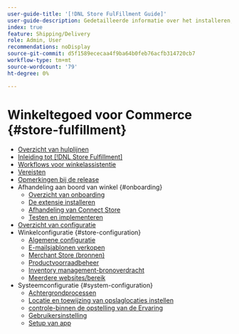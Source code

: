 ```yaml
---
user-guide-title: '[!DNL Store FulFillment Guide]'
user-guide-description: Gedetailleerde informatie over het installeren, configureren en gebruiken van Store Fulfillment voor Adobe Commerce-winkels.
index: true
feature: Shipping/Delivery
role: Admin, User
recommendations: noDisplay
source-git-commit: d5f1589ececaa4f9ba64b0feb76acfb314720cb7
workflow-type: tm+mt
source-wordcount: '79'
ht-degree: 0%

---
```



# Winkeltegoed voor Commerce {#store-fulfillment}

- [Overzicht van hulplijnen](guide-overview.md)
- [Inleiding tot  [!DNL Store Fulfillment]](introduction.md)
- [Workflows voor winkelassistentie](store-assist-modules.md)
- [Vereisten](solution-requirements.md)
- [Opmerkingen bij de release](release-notes.md)
- Afhandeling aan boord van winkel {#onboarding}
   - [Overzicht van onboarding](onboard.md)
   - [De extensie installeren](install.md)
   - [Afhandeling van Connect Store](connect-set-up-service.md)
   - [Testen en implementeren](test-and-deploy.md)
- [Overzicht van configuratie](service-config-settings-overview.md)
- Winkelconfiguratie {#store-configuration}
   - [Algemene configuratie](enable-general.md)
   - [E-mailsjablonen verkopen](sales-emails.md)
   - [Merchant Store (bronnen)](merchant-store-configuration.md)
   - [Productvoorraadbeheer](product-stock.md)
   - [Inventory management-bronoverdracht](inventory-stock-transfer.md)
   - [Meerdere websites/bereik](multi-site-and-scope-config.md)
- Systeemconfiguratie {#system-configuration}
   - [Achtergrondprocessen](background-processes.md)
   - [Locatie en toewijzing van opslaglocaties instellen](store-location-map-provider-setup.md)
   - [ controle-binnen de opstelling van de Ervaring ](check-in-experience-setup.md)
   - [Gebruikersinstelling](user-setup.md)
   - [Setup van app](app-setup.md)


